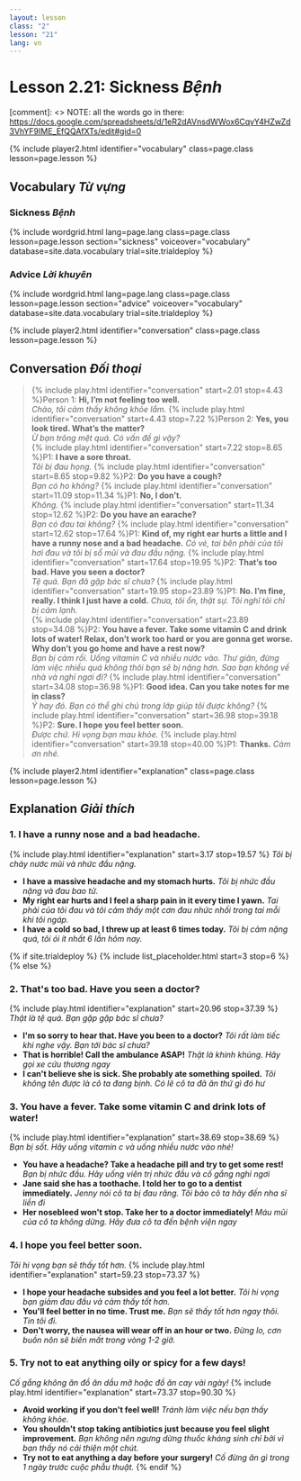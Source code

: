 ```yaml
---
layout: lesson
class: "2"
lesson: "21"
lang: vn
---
```



# Lesson 2.21: Sickness *Bệnh*

[comment]: <> NOTE: all the words go in there: https://docs.google.com/spreadsheets/d/1eR2dAVnsdWWox6CqvY4HZwZd3VhYF9IME_EfQQAfXTs/edit#gid=0

{% include player2.html identifier="vocabulary" class=page.class lesson=page.lesson %}
## Vocabulary *Từ vựng*


### Sickness *Bệnh*

{% include wordgrid.html lang=page.lang
		class=page.class 
		lesson=page.lesson 
		section="sickness"
		voiceover="vocabulary"
		database=site.data.vocabulary 
		trial=site.trialdeploy %}


### Advice *Lời khuyên*

{% include wordgrid.html lang=page.lang
		class=page.class 
		lesson=page.lesson 
		section="advice"
		voiceover="vocabulary"
		database=site.data.vocabulary 
		trial=site.trialdeploy %}




{% include player2.html identifier="conversation" class=page.class lesson=page.lesson %}

## Conversation *Đối thoại*

> {% include play.html identifier="conversation" start=2.01 stop=4.43 %}Person 1: **Hi, I’m not feeling too well.**  
*Chào, tôi cảm thấy không khỏe lắm.*
> {% include play.html identifier="conversation" start=4.43 stop=7.22 %}Person 2: **Yes, you look tired. What’s the matter?**  
*Ừ bạn trông mệt quá. Có vấn đề gì vậy?*  
> {% include play.html identifier="conversation" start=7.22 stop=8.65 %}P1: **I have a sore throat.**   
*Tôi bị đau họng.*
> {% include play.html identifier="conversation" start=8.65 stop=9.82 %}P2: **Do you have a cough?**  
*Bạn có ho không?*
> {% include play.html identifier="conversation" start=11.09 stop=11.34 %}P1: **No, I don’t.**  
*Không.*
> {% include play.html identifier="conversation" start=11.34 stop=12.62 %}P2: **Do you have an earache?**  
*Bạn có đau tai không?*
> {% include play.html identifier="conversation" start=12.62 stop=17.64 %}P1: **Kind of, my right ear hurts a little and I have a runny nose and a bad headache.**    *Có vẻ, tai bên phải của tôi hơi đau và tôi bị sổ mũi và đau đầu nặng.*
> {% include play.html identifier="conversation" start=17.64 stop=19.95 %}P2: **That’s too bad. Have you seen a doctor?**    
*Tệ quá. Bạn đã gặp bác sĩ chưa?*
> {% include play.html identifier="conversation" start=19.95 stop=23.89 %}P1: **No. I’m fine, really. I think I just have a cold.**
*Chưa, tôi ổn, thật sự. Tôi nghĩ tôi chỉ bị cảm lạnh.*    
> {% include play.html identifier="conversation" start=23.89 stop=34.08 %}P2: **You have a fever. Take some vitamin C and drink lots of water! Relax, don’t work too hard or you are gonna get worse. Why don’t you go home and have a rest now?**  
*Bạn bị cảm rồi. Uống vitamin C và nhiều nước vào. Thư giãn, đừng làm việc nhiều quá không thôi bạn sẽ bị nặng hơn. Sao bạn không về nhà và nghỉ ngơi đi?*
> {% include play.html identifier="conversation" start=34.08 stop=36.98 %}P1: **Good idea. Can you take notes for me in class?**  
*Ý hay đó. Bạn có thể ghi chú trong lớp giúp tôi được không?*
> {% include play.html identifier="conversation" start=36.98 stop=39.18 %}P2: **Sure. I hope you feel better soon.**  
*Được chứ. Hi vọng bạn mau khỏe.*
> {% include play.html identifier="conversation" start=39.18 stop=40.00 %}P1: **Thanks.**  *Cảm ơn nhé.*


{% include player2.html identifier="explanation" class=page.class lesson=page.lesson %}

## Explanation *Giải thích*
### 1. I have a runny nose and a bad headache.
{% include play.html identifier="explanation" start=3.17 stop=19.57 %}
*Tôi bị chảy nước mũi và nhức đầu nặng.* 
- **I have a massive headache and my stomach hurts.** *Tôi bị nhức đầu nặng và đau bao tử.*
- **My right ear hurts and I feel a sharp pain in it every time I yawn.** *Tai phải của tôi đau và tôi cảm thấy một cơn đau nhức nhối trong tai mỗi khi tôi ngáp.*
- **I have a cold so bad, I threw up at least 6 times today.**  *Tôi bị cảm nặng quá, tôi ói ít nhất 6 lần hôm nay.*


{% if site.trialdeploy %}
  {% include list_placeholder.html start=3 stop=6 %}
  {% else %}
  

### 2. That's too bad. Have you seen a doctor?
{% include play.html identifier="explanation" start=20.96 stop=37.39 %}
*Thật là tệ quá. Bạn gặp gặp bác sĩ chưa?*
- **I'm so sorry to hear that. Have you been to a doctor?** *Tôi rất làm tiếc khi nghe vậy. Bạn tới bác sĩ chưa?*
- **That is horrible! Call the ambulance ASAP!** *Thật là khinh khủng. Hãy gọi xe cứu thương ngay*
- **I can't believe she is sick. She probably ate something spoiled.** *Tôi không tên được là cô ta đang bịnh. Có lẽ cô ta đã ăn thứ gì đó hư*

### 3. You have a fever. Take some vitamin C and drink lots of water!
{% include play.html identifier="explanation" start=38.69 stop=38.69 %}
*Bạn bị sốt. Hãy uống vitamin c và uống nhiều nước vào nhé!*
- **You have a headache? Take a headache pill and try to get some rest!** *Bạn bị nhức đầu. Hãy uống viên trị nhức đầu và cố gắng nghỉ ngơi*
- **Jane said she has a toothache. I told her to go to a dentist immediately.** *Jenny nói cô ta bị đau răng. Tôi bảo cô ta hãy đến nha sĩ liền đi*
- **Her nosebleed won't stop. Take her to a doctor immediately!**  *Máu mũi của cô ta không dừng. Hãy đưa cô ta đến bệnh viện ngay*

### 4. I hope you feel better soon. 
*Tôi hi vọng bạn sẽ thấy tốt hơn.*
{% include play.html identifier="explanation" start=59.23 stop=73.37 %}

- **I hope your headache subsides and you feel a lot better.**  *Tôi hi vọng bạn giảm đau đầu và cảm thấy tốt hơn.*
- **You'll feel better in no time. Trust me.**  *Bạn sẽ thấy tốt hơn ngay thôi. Tin tôi đi.*
- **Don't worry, the nausea will wear off in an hour or two.** *Đừng lo, cơn buồn nôn sẽ biến mất trong vòng 1-2 giờ.*

### 5. Try not to eat anything oily or spicy for a few days!
*Cố gắng không ăn đồ ăn dầu mỡ hoặc đồ ăn cay vài ngày!*
{% include play.html identifier="explanation" start=73.37 stop=90.30 %}
- **Avoid working if you don't feel well!**  *Tránh làm việc nếu bạn thấy không khỏe.*
- **You shouldn't stop taking antibiotics just because you feel slight improvement.**  *Bạn không nên ngưng dừng thuốc kháng sinh chỉ bởi vì bạn thấy nó cải thiện một chút.*
- **Try not to eat anything a day before your surgery!**  *Cố đừng ăn gì trong 1 ngày trước cuộc phẫu thuật.*
{% endif %}